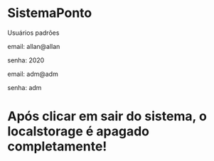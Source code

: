 # SistemaPonto

Usuários padrões

email: allan@allan

senha: 2020

email: adm@adm

senha: adm

# Após clicar em sair do sistema, o localstorage é apagado completamente!
